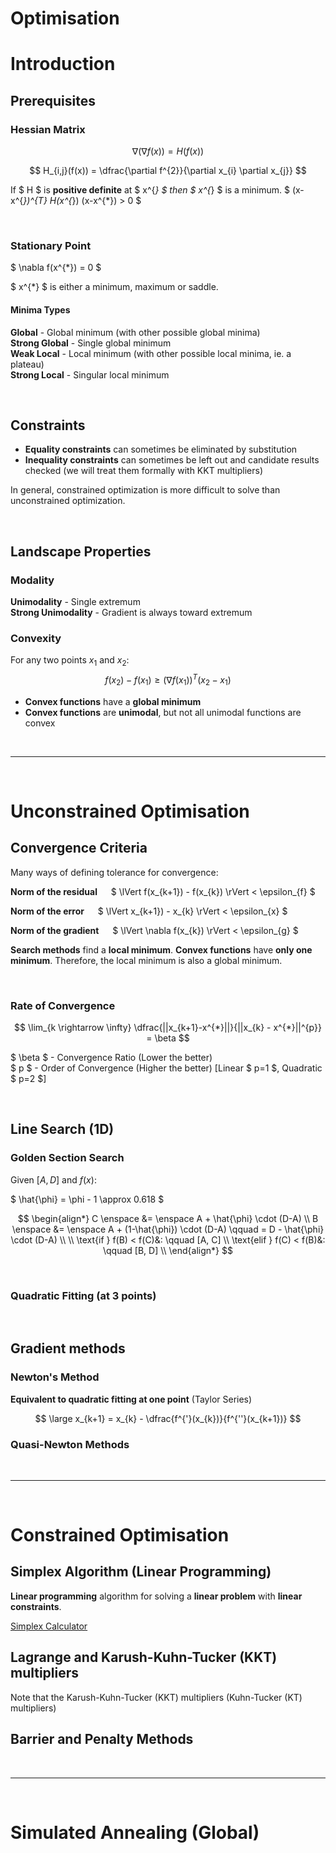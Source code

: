 # Optimisation

# Introduction

## Prerequisites
### Hessian Matrix

$$ \nabla(\nabla f(x)) = H(f(x)) $$

$$ H_{i,j}(f(x)) = \dfrac{\partial f^{2}}{\partial x_{i} \partial x_{j}} $$

If $ H $ is **positive definite** at $ x^{*} $ then $ x^{*} $ is a minimum. $ (x-x^{*})^{T} H(x^{*}) (x-x^{*}) > 0 $

</br>

### Stationary Point
$ \nabla f(x^{*}) = 0 $

$ x^{*} $ is either a minimum, maximum or saddle.

#### Minima Types

**Global** - Global minimum (with other possible global minima) </br>
**Strong Global** - Single global minimum </br>
**Weak Local** - Local minimum (with other possible local minima, ie. a plateau) </br>
**Strong Local** - Singular local minimum </br>

</br>

## Constraints
- **Equality constraints** can sometimes be eliminated by substitution
- **Inequality constraints** can sometimes be left out and candidate results checked (we will treat them formally with KKT multipliers)

In general, constrained optimization is more difficult to solve than unconstrained optimization.

</br>

## Landscape Properties

### Modality

**Unimodality** - Single extremum </br>
**Strong Unimodality** - Gradient is always toward extremum </br>


### Convexity

For any two points $x_{1}$ and $x_{2}$:
$$ f(x_{2}) - f(x_{1}) \ge (\nabla f(x_{1}))^{T} (x_{2}-x_{1}) $$

- **Convex functions** have a **global minimum**
- **Convex functions** are **unimodal**, but not all unimodal functions are convex



</br><hr></br>

# Unconstrained Optimisation

## Convergence Criteria

Many ways of defining tolerance for convergence:

**Norm of the residual** &emsp; $ \lVert f(x_{k+1}) - f(x_{k}) \rVert < \epsilon_{f} $

**Norm of the error** &emsp; $ \lVert x_{k+1}) - x_{k} \rVert < \epsilon_{x} $

**Norm of the gradient** &emsp; $ \lVert \nabla f(x_{k}) \rVert < \epsilon_{g} $

**Search methods** find a **local minimum**. 
**Convex functions** have **only one minimum**. Therefore, the local minimum is also a global minimum.

</br>

### Rate of Convergence

$$ \lim_{k \rightarrow \infty} \dfrac{||x_{k+1}-x^{*}||}{||x_{k} - x^{*}||^{p}} = \beta $$

$ \beta $ - Convergence Ratio (Lower the better) </br>
$ p $ - Order of Convergence (Higher the better) [Linear $ p=1 $, Quadratic $ p=2 $]

</br>

## Line Search (1D)

### Golden Section Search

Given $[A,D]$ and $f(x)$:

$ \hat{\phi} = \phi - 1 \approx 0.618 $

$$
\begin{align*}
C \enspace  &= \enspace A + \hat{\phi} \cdot (D-A) \\
B \enspace &= \enspace A + (1-\hat{\phi}) \cdot (D-A) \qquad = D - \hat{\phi} \cdot (D-A) \\ \\
\text{if } f(B) < f(C)&: \qquad [A, C] \\
\text{elif } f(C) < f(B)&: \qquad [B, D] \\
\end{align*}
$$

</br>

### Quadratic Fitting (at 3 points)


</br>

## Gradient methods

### Newton's Method

**Equivalent to quadratic fitting at one point** (Taylor Series)

$$ \large x_{k+1} = x_{k} - \dfrac{f^{'}(x_{k})}{f^{''}(x_{k+1})} $$


### Quasi-Newton Methods






</br><hr></br>

# Constrained Optimisation

## Simplex Algorithm (Linear Programming)

**Linear programming** algorithm for solving a **linear problem** with **linear constraints**.

[Simplex Calculator](https://www.zweigmedia.com/simplex/simplex.php?lang=en)


## Lagrange and Karush-Kuhn-Tucker (KKT) multipliers
Note that the Karush-Kuhn-Tucker (KKT) multipliers (Kuhn-Tucker (KT) multipliers)

## Barrier and Penalty Methods




</br><hr></br>

# Simulated Annealing (Global)













